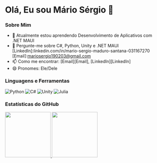 # Olá, Eu sou Mário Sérgio 👋

### Sobre Mim
- 🌱 Atualmente estou aprendendo Desenvolvimento de Aplicativos com .NET MAUI
- 💬 Pergunte-me sobre C#, Python, Unity e .NET MAUI
[LinkedIn]:linkedin.com/in/mario-sergio-maduro-santana-031167270
 [Email]:mariosergio190203@gmail.com 
- 📫 Como me encontrar: [Email][Email], [LinkedIn][LinkedIn]
- 😄 Pronomes: Ele/Dele

### Linguagens e Ferramentas
![Python](https://img.shields.io/badge/-Python-3776AB?style=flat-square&logo=python&logoColor=white)
![C#](https://img.shields.io/badge/-C%23-239120?style=flat-square&logo=c-sharp&logoColor=white)
![Unity](https://img.shields.io/badge/Unity-100000?style=flat&logo=unity&logoColor=white)
![Julia](https://img.shields.io/badge/Julia-9558B2?style=flat&logo=julia&logoColor=white)


### Estatísticas do GitHub
<div>
<a href="https://github.com/thigs0">
<img loading="lazy" height="150em" src="https://github-readme-stats.vercel.app/api/top-langs/?username=Mario200212&layout=compact&langs_count=7&theme=dracula"/>
<img loading="lazy" height="150em" src="https://github-readme-stats.vercel.app/api?username=Mario200212&show_icons=true&theme=dracula&count_private=true"/>
</div>
